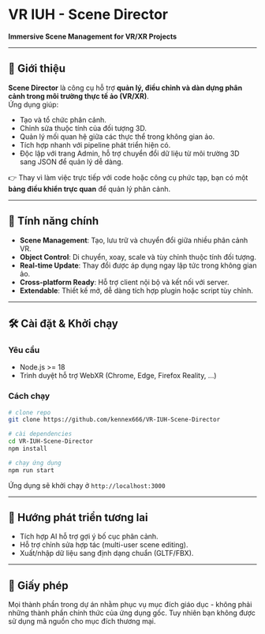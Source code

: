 # VR IUH - Scene Director  
**Immersive Scene Management for VR/XR Projects**

---

## 🌌 Giới thiệu  
**Scene Director** là công cụ hỗ trợ **quản lý, điều chỉnh và dàn dựng phân cảnh trong môi trường thực tế ảo (VR/XR)**.  
Ứng dụng giúp:  
- Tạo và tổ chức phân cảnh.  
- Chỉnh sửa thuộc tính của đối tượng 3D.  
- Quản lý mối quan hệ giữa các thực thể trong không gian ảo.  
- Tích hợp nhanh với pipeline phát triển hiện có.  
- Độc lập với trang Admin, hỗ trợ chuyển đổi dữ liệu từ môi trường 3D sang JSON để quản lý dễ dàng.

👉 Thay vì làm việc trực tiếp với code hoặc công cụ phức tạp, bạn có một **bảng điều khiển trực quan** để quản lý phân cảnh.

---

## 🚀 Tính năng chính  
- **Scene Management**: Tạo, lưu trữ và chuyển đổi giữa nhiều phân cảnh VR.  
- **Object Control**: Di chuyển, xoay, scale và tùy chỉnh thuộc tính đối tượng.  
- **Real-time Update**: Thay đổi được áp dụng ngay lập tức trong không gian ảo.  
- **Cross-platform Ready**: Hỗ trợ client nội bộ và kết nối với server.  
- **Extendable**: Thiết kế mở, dễ dàng tích hợp plugin hoặc script tùy chỉnh.  

---

## 🛠️ Cài đặt & Khởi chạy  

### Yêu cầu  
- Node.js >= 18  
- Trình duyệt hỗ trợ WebXR (Chrome, Edge, Firefox Reality, …)  

### Cách chạy  
```bash
# clone repo
git clone https://github.com/kennex666/VR-IUH-Scene-Director

# cài dependencies
cd VR-IUH-Scene-Director
npm install

# chạy ứng dụng
npm run start
````

Ứng dụng sẽ khởi chạy ở `http://localhost:3000`

---

## 📖 Hướng phát triển tương lai

* Tích hợp AI hỗ trợ gợi ý bố cục phân cảnh.
* Hỗ trợ chỉnh sửa hợp tác (multi-user scene editing).
* Xuất/nhập dữ liệu sang định dạng chuẩn (GLTF/FBX).

---

## 📜 Giấy phép

Mọi thành phần trong dự án nhằm phục vụ mục đích giáo dục - không phải những thành phần chính thức của ứng dụng gốc. Tuy nhiên bạn không được sử dụng mã nguồn cho mục đích thương mại.